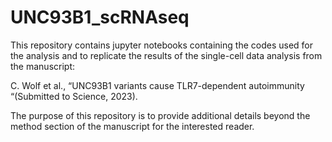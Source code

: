 # UNC93B1_scRNAseq

This repository contains jupyter notebooks containing the codes used for the analysis and to replicate the results of the single-cell data analysis from the manuscript:


C. Wolf et al., “UNC93B1 variants cause TLR7-dependent autoimmunity “(Submitted to Science, 2023).

The purpose of this repository is to provide additional details beyond the method section of the manuscript for the interested reader.

